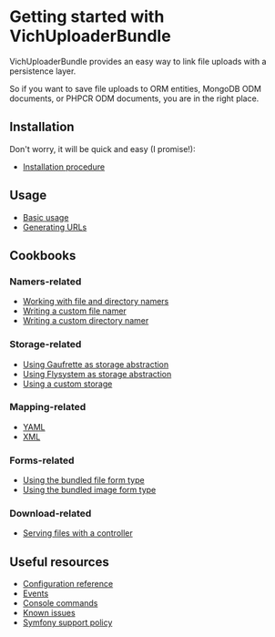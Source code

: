 Getting started with VichUploaderBundle
=======================================

VichUploaderBundle provides an easy way to link file uploads with a persistence
layer.

So if you want to save file uploads to ORM entities, MongoDB ODM documents,
or PHPCR ODM documents, you are in the right place.


## Installation

Don't worry, it will be quick and easy (I promise!):

  * [Installation procedure](installation.md)


## Usage

  * [Basic usage](usage.md)
  * [Generating URLs](generating_urls.md)


## Cookbooks

### Namers-related

  * [Working with file and directory namers](namers.md)
  * [Writing a custom file namer](file_namer/howto/create_a_custom_file_namer.md)
  * [Writing a custom directory namer](directory_namer/howto/create_a_custom_directory_namer.md)

### Storage-related

  * [Using Gaufrette as storage abstraction](storage/gaufrette.md)
  * [Using Flysystem as storage abstraction](storage/flysystem.md)
  * [Using a custom storage](storage/custom.md)

### Mapping-related

  * [YAML](mapping/yaml.md)
  * [XML](mapping/xml.md)

### Forms-related

  * [Using the bundled file form type](form/vich_file_type.md)
  * [Using the bundled image form type](form/vich_image_type.md)

### Download-related

  * [Serving files with a controller](downloads/serving_files_with_a_controller.md)

## Useful resources

  * [Configuration reference](configuration_reference.md)
  * [Events](events.md)
  * [Console commands](commands.md)
  * [Known issues](known_issues.md)
  * [Symfony support policy](symfony_support_policy.md)
